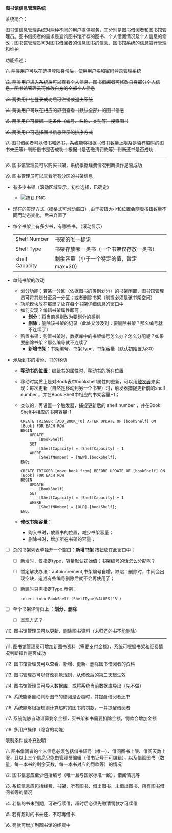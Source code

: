 **图书馆信息管理系统**

系统简介：

图书馆信息管理系统对两种不同的用户提供服务，其分别是图书借阅者和图书馆管理员。图书借阅者的需求是查询图书馆所存的图书、个人借阅情况及个人信息的修改；图书馆管理员可对图书借阅者的信息图书的信息、图书馆系统的信息进行管理和维护

 

功能描述：

~~\1.    两类用户可以在选择登陆身份后，使用用户名和密码登录管理系统~~

~~\2.    两类用户进入系统后可以查看个人信息，图书借阅者可修改自身部分个人信息，图书馆管理员可修改自身的全部个人信息~~

~~\3.    两类用户在登录成功后可注销或退出系统~~

~~\4.    两类用户可以在相应的界面查看（默认全部）的图书信息~~

~~\5.    两类用户可根据一定条件（编号、名称、类别等）搜索图书~~

~~\6.    两类用户可选择图书信息显示的排序方式~~

~~\7.    图书借阅者可以借书和还书，系统能够根据（借书数量上限及是否有超时的图书未还等）判断借书是否成功；根据（是否缴清罚款等）判断还书是否成功~~

------

\8.    图书馆管理员可以购买书架，系统根据经费情况判断操作是否成功

\9.    图书管理员可以查看所有分区的书架信息，

- 有多少书架（滚动区域显示，初步选择，已确定）

  - ![捕获.PNG](https://i.loli.net/2019/10/21/bCXxrm8s3Pn96AU.jpg)

- 现在的实现方式（栅格式可滑动窗口）,由于按钮大小和位置会随着按钮数量不同而动态变化，后来弃置了

- 每个书架上有多少书，有哪些书，（滚动显示）

  |                |                                          |      |
  | -------------- | ---------------------------------------- | ---- |
  | Shelf Number   | 书架的唯一标识                           |      |
  | Shelf Type     | 书架存放哪一类书（一个书架仅存放一类书） |      |
  | shelf Capacity | 剩余容量（小于一个特定的值，暂定max=30） |      |

  

  

- 单纯书架的改动

  - 划分功能：若某一分区（依据图书的类别划分）的书架闲置，图书馆管理员可将其划分至另一分区；或者删除书架（前提必须是该书架空闲）
  - 功能模块放在那里？放在每个书架详细信息的窗口中
  - 如何实现？编辑书架属性即可；
    - **划分**：将当前类别改为要划分的类别
    - **删除**：删除该书架的记录（此处又涉及到：要删除书架？那么编号就不连续了）
  - 购置书架：购置书架时，数据库中的书架编号怎么办？怎么分配呢？如果要删除书架？那么编号就不连续了
    - **新增书架**：书架编号、书架Type、书架容量（默认初始置为30）

- 涉及到书的增添、书的移动

  - **移动书的位置**：编辑书的属性时，移动书的所在位置

  -  移动时实质上是对Book表中bookshelf属性的更新，可以用<u>触发器</u>来实现：每次更新（自然是移动到另一个书架）时，触发器捕捉更新前的shelf number ，并在Book Shelf中相应的书架容量+1；

  - 类似的，再设置一个触发器，捕捉更新后的   shelf number ，并在Book Shelf中相应的书架容量-1

    ```sqlite
    CREATE TRIGGER [ADD_BOOK_TO] AFTER UPDATE OF [bookShelf] ON [Book] FOR EACH ROW
    BEGIN
        UPDATE
            [BookShelf]
        SET
            [ShelfCapacity] = [ShelfCapacity] - 1
        WHERE
            [ShelfNumber] = [NEW].[bookShelf];
    END;
    
    CREATE TRIGGER [move_book_from] BEFORE UPDATE OF [bookShelf] ON [Book] FOR EACH ROW
    BEGIN
        UPDATE
            [BookShelf]
        SET
            [ShelfCapacity] = [ShelfCapacity] + 1
        WHERE
            [ShelfNUmber] = [OLD].[bookShelf];
    END;
    ```

  - **修改书架容量**：

    - 购入书时，放置书的位置，减少书架容量；
    - 删除书时，增加所在书架的容量；

- [ ] 总的书架列表单独开一个窗口：**新增书架** 按钮放在此窗口中；

  - [ ] 新增时，仅指定type，容量默认初始值；书架编号的话怎么分配呢？

  - [ ] 暂定解决办法：autoincrement,书架编号自增。缺陷：删除时，中间会出现空缺，造成有些编号删除后就不会再使用了；

  - [ ] 新建时只需指定Type.示例：

    ```sqlite
    insert into BookShelf (ShelfType)VALUES('B')
    ```

    

- [ ] 单个书架详情页上 ：**划分、删除**

  - [ ] 呈现方式？





\10.  图书馆管理员可以更新、删除图书资料（未归还的书不能删除）









------

\11.  图书馆管理员可增加新图书资料（需要支付金额），系统可根据书架和经费情况判断操作是否成功

\12.  图书馆管理员可以查看、新增、更新、删除图书借阅者的资料

\13.  图书管理员可以修改罚款规则，从修改后的第二天起生效

\14.  图书馆管理员可导入数据库，或将系统当前数据库导出（先不做）

\15.  系统能够自动判断图书的借阅是否超时，并提醒借阅者还书

\16.  系统能够根据规则计算超时的图书的罚款，一并提醒借阅者

\17.  系统能够自动计算剩余金额，买书架和书需要扣除金额，罚款会增加金额

\18.  多用户操作（隐含的功能）

 

限制条件或补充说明：

\1.    图书借阅者的个人信息必须包括借书证号（唯一）、借阅图书上限、借阅天数上限，且以上三个信息只能由管理员编辑（借书证号不可编辑），以及借阅图书（数量，每一本书的剩余天数，每一本书对应的罚款等）的情况

\2.    图书信息应至少包括编号（唯一且与国家标准一致），借阅情况等

\3.    系统信息应包括经费，书架，所有图书、借出图书、未借出图书、所有图书借阅者等的情况

\4.    若借的书未到期，可进行续借，超时后必须先缴清罚款才可续借

\5.    若有超时的书未还，不可再借书

\6.    罚款可增加到图书馆的经费中

 

​           


